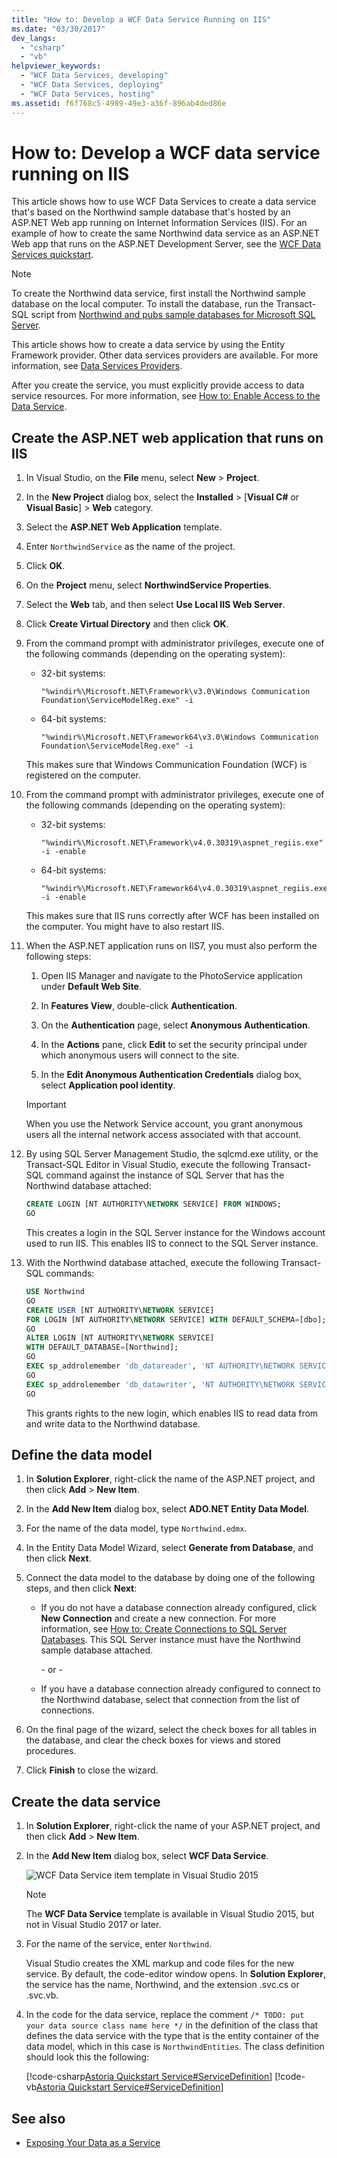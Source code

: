 ```yaml
---
title: "How to: Develop a WCF Data Service Running on IIS"
ms.date: "03/30/2017"
dev_langs:
  - "csharp"
  - "vb"
helpviewer_keywords:
  - "WCF Data Services, developing"
  - "WCF Data Services, deploying"
  - "WCF Data Services, hosting"
ms.assetid: f6f768c5-4989-49e3-a36f-896ab4ded86e
---
```

# How to: Develop a WCF data service running on IIS

This article shows how to use WCF Data Services to create a data service that's based on the Northwind sample database that's hosted by an ASP.NET Web app running on Internet Information Services (IIS). For an example of how to create the same Northwind data service as an ASP.NET Web app that runs on the ASP.NET Development Server, see the [WCF Data Services quickstart](quickstart-wcf-data-services.md).

> [!NOTE]
> To create the Northwind data service, first install the Northwind sample database on the local computer. To install the database, run the Transact-SQL script from [Northwind and pubs sample databases for Microsoft SQL Server](https://github.com/Microsoft/sql-server-samples/tree/master/samples/databases/northwind-pubs).

This article shows how to create a data service by using the Entity Framework provider. Other data services providers are available. For more information, see [Data Services Providers](data-services-providers-wcf-data-services.md).

After you create the service, you must explicitly provide access to data service resources. For more information, see [How to: Enable Access to the Data Service](how-to-enable-access-to-the-data-service-wcf-data-services.md).

## Create the ASP.NET web application that runs on IIS

1. In Visual Studio, on the **File** menu, select **New** > **Project**.

2. In the **New Project** dialog box, select the **Installed** > [**Visual C#** or **Visual Basic**] > **Web** category.

3. Select the **ASP.NET Web Application** template.

4. Enter `NorthwindService` as the name of the project.

5. Click **OK**.

6. On the **Project** menu, select **NorthwindService Properties**.

7. Select the **Web** tab, and then select **Use Local IIS Web Server**.

8. Click **Create Virtual Directory** and then click **OK**.

9. From the command prompt with administrator privileges, execute one of the following commands (depending on the operating system):

    - 32-bit systems:

        ```console
        "%windir%\Microsoft.NET\Framework\v3.0\Windows Communication Foundation\ServiceModelReg.exe" -i
        ```

    - 64-bit systems:

        ```console
        "%windir%\Microsoft.NET\Framework64\v3.0\Windows Communication Foundation\ServiceModelReg.exe" -i
        ```

     This makes sure that Windows Communication Foundation (WCF) is registered on the computer.

10. From the command prompt with administrator privileges, execute one of the following commands (depending on the operating system):

    - 32-bit systems:

        ```console
        "%windir%\Microsoft.NET\Framework\v4.0.30319\aspnet_regiis.exe" -i -enable
        ```

    - 64-bit systems:

        ```console
        "%windir%\Microsoft.NET\Framework64\v4.0.30319\aspnet_regiis.exe" -i -enable
        ```

     This makes sure that IIS runs correctly after WCF has been installed on the computer. You might have to also restart IIS.

11. When the ASP.NET application runs on IIS7, you must also perform the following steps:

    1. Open IIS Manager and navigate to the PhotoService application under **Default Web Site**.

    2. In **Features View**, double-click **Authentication**.

    3. On the **Authentication** page, select **Anonymous Authentication**.

    4. In the **Actions** pane, click **Edit** to set the security principal under which anonymous users will connect to the site.

    5. In the **Edit Anonymous Authentication Credentials** dialog box, select **Application pool identity**.

    > [!IMPORTANT]
    > When you use the Network Service account, you grant anonymous users all the internal network access associated with that account.

12. By using SQL Server Management Studio, the sqlcmd.exe utility, or the Transact-SQL Editor in Visual Studio, execute the following Transact-SQL command against the instance of SQL Server that has the Northwind database attached:

    ```sql
    CREATE LOGIN [NT AUTHORITY\NETWORK SERVICE] FROM WINDOWS;
    GO
    ```

    This creates a login in the SQL Server instance for the Windows account used to run IIS. This enables IIS to connect to the SQL Server instance.

13. With the Northwind database attached, execute the following Transact-SQL commands:

    ```sql
    USE Northwind
    GO
    CREATE USER [NT AUTHORITY\NETWORK SERVICE]
    FOR LOGIN [NT AUTHORITY\NETWORK SERVICE] WITH DEFAULT_SCHEMA=[dbo];
    GO
    ALTER LOGIN [NT AUTHORITY\NETWORK SERVICE]
    WITH DEFAULT_DATABASE=[Northwind];
    GO
    EXEC sp_addrolemember 'db_datareader', 'NT AUTHORITY\NETWORK SERVICE'
    GO
    EXEC sp_addrolemember 'db_datawriter', 'NT AUTHORITY\NETWORK SERVICE'
    GO
    ```

    This grants rights to the new login, which enables IIS to read data from and write data to the Northwind database.

## Define the data model

1. In **Solution Explorer**, right-click the name of the ASP.NET project, and then click **Add** > **New Item**.

2. In the **Add New Item** dialog box, select **ADO.NET Entity Data Model**.

3. For the name of the data model, type `Northwind.edmx`.

4. In the Entity Data Model Wizard, select **Generate from Database**, and then click **Next**.

5. Connect the data model to the database by doing one of the following steps, and then click **Next**:

    - If you do not have a database connection already configured, click **New Connection** and create a new connection. For more information, see [How to: Create Connections to SQL Server Databases](/previous-versions/visualstudio/visual-studio-2008/s4yys16a(v=vs.90)). This SQL Server instance must have the Northwind sample database attached.

         \- or -

    - If you have a database connection already configured to connect to the Northwind database, select that connection from the list of connections.

6. On the final page of the wizard, select the check boxes for all tables in the database, and clear the check boxes for views and stored procedures.

7. Click **Finish** to close the wizard.

## Create the data service

1. In **Solution Explorer**, right-click the name of your ASP.NET project, and then click **Add** > **New Item**.

2. In the **Add New Item** dialog box, select **WCF Data Service**.

   ![WCF Data Service item template in Visual Studio 2015](./media/wcf-data-service-item-template.png)

   > [!NOTE]
   > The **WCF Data Service** template is available in Visual Studio 2015, but not in Visual Studio 2017 or later.

3. For the name of the service, enter `Northwind`.

     Visual Studio creates the XML markup and code files for the new service. By default, the code-editor window opens. In **Solution Explorer**, the service has the name, Northwind, and the extension .svc.cs or .svc.vb.

4. In the code for the data service, replace the comment `/* TODO: put your data source class name here */` in the definition of the class that defines the data service with the type that is the entity container of the data model, which in this case is `NorthwindEntities`. The class definition should look this the following:

     [!code-csharp[Astoria Quickstart Service#ServiceDefinition](../../../../samples/snippets/csharp/VS_Snippets_Misc/astoria_quickstart_service/cs/northwind.svc.cs#servicedefinition)]
     [!code-vb[Astoria Quickstart Service#ServiceDefinition](../../../../samples/snippets/visualbasic/VS_Snippets_Misc/astoria_quickstart_service/vb/northwind.svc.vb#servicedefinition)]

## See also

- [Exposing Your Data as a Service](exposing-your-data-as-a-service-wcf-data-services.md)
